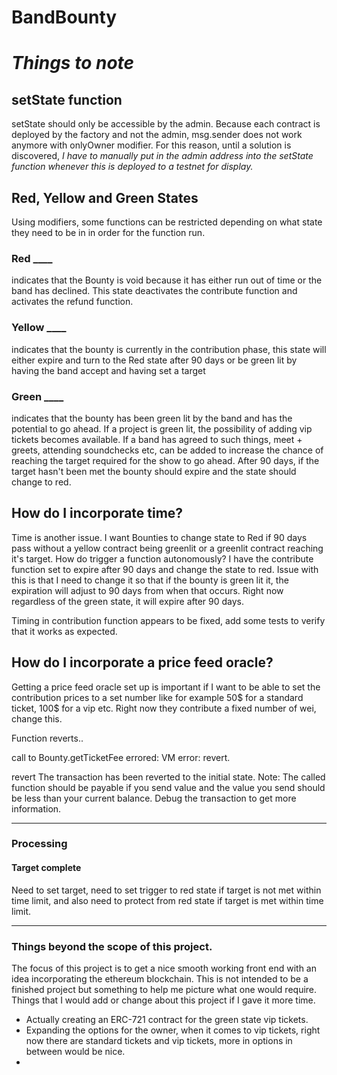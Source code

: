 # BandBounty


# *Things to note*

## **setState function**
setState should only be accessible by the admin. Because each contract is deployed by the factory and not the admin, msg.sender does not work anymore with onlyOwner modifier. For this reason, until a solution is discovered, *I have to manually put in the admin address into the setState function whenever this is deployed to a testnet for display.*

## **Red, Yellow and Green States**
Using modifiers, some functions can be restricted depending on what state they need to be in in order for the function run. 
### Red ____
 indicates that the Bounty is void because it has either run out of time or the band has declined. This state deactivates the contribute function and activates the refund function.
### Yellow ____
 indicates that the bounty is currently in the contribution phase, this state will either expire and turn to the Red state after 90 days or be green lit by having the band accept and having set a target
### Green ____
 indicates that the bounty has been green lit by the band and has the potential to go ahead. If a project is green lit, the possibility of adding vip tickets becomes available. If a band has agreed to such things, meet + greets, attending soundchecks etc, can be added to increase the chance of reaching the target required for the show to go ahead. After 90 days, if the target hasn't been met the bounty should expire and the state should change to red.

## **How do I incorporate time?**
Time is another issue. I want Bounties to change state to Red if 90 days pass without a yellow contract being greenlit or a greenlit contract reaching it's target. How do trigger a function autonomously?
I have the contribute function set to expire after 90 days and change the state to red. Issue with this is that I need to change it so that if the bounty is green lit it, the expiration will adjust to 90 days from when that occurs. Right now regardless of the green state, it will expire after 90 days.

Timing in contribution function appears to be fixed, add some tests to verify that it works as expected.

## **How do I incorporate a price feed oracle?**
Getting a price feed oracle set up is important if I want to be able to set the contribution prices to a set number like for example 50$ for a standard ticket, 100$ for a vip etc.
Right now they contribute a fixed number of wei, change this.

Function reverts..

call to Bounty.getTicketFee errored: VM error: revert.

revert
	The transaction has been reverted to the initial state.
Note: The called function should be payable if you send value and the value you send should be less than your current balance.
Debug the transaction to get more information.

_________________________________

### Processing

#### Target complete
Need to set target, need to set trigger to red state if target is not met within time limit, and also need to protect from red state if target is met within time limit.

__________________________________

### Things beyond the scope of this project.
The focus of this project is to get a nice smooth working front end with an idea incorporating the ethereum blockchain. This is not intended to be a finished project but something to help me picture what one would require. Things that I would add or change about this project if I gave it more time.
- Actually creating an ERC-721 contract for the green state vip tickets.
- Expanding the options for the owner, when it comes to vip tickets, right now there are standard tickets and vip tickets, more in options in between would be nice.
- 